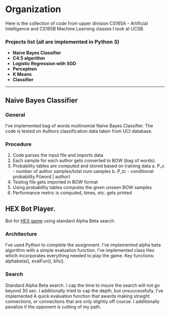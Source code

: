 # Organization
Here is the collection of code from upper division CS165A - Artificial Intelligence and CS165B Machine Learning classes I took at UCSB.

### Projects list (all are implemented in Python 3)
- **Naive Bayes Classifier**
- **C4.5 algorithm**
- **Logistic Regression with SGD**
- **Perceptron**
- **K Means**
- **Classifier**

***

## Naive Bayes Classifier

### General
I’ve implemented bag of words multinomial Naïve Bayes Classifier. The code is tested on Authors classification data taken from UCI database.
### Procedure
1. Code parses the input file and imports data
2. Each sample for each author gets converted to BOW (bag of words).
3. Probability tables are computed and stored based on training data
a. P_c - number of author samples/total num samples
b. P_tc - conditional probability P(word | author)
4. Testing file gets imported in BOW format
5. Using probability tables computes the given unseen BOW samples
6. Performance metric is computed, times, etc. gets printed




## HEX Bot Player.
Bot for [HEX game](https://en.wikipedia.org/wiki/Hex_(board_game)) using standard Alpha Beta search.

### Architecture
I’ve used Python to complete the assignment. I’ve implemented alpha beta algorithm
with a simple evaluation function. I’ve implemented class Hex which incorporates everything
needed to play the game. Key functions: alphabeta(), evalFun(), bfs().

### Search
Standard Alpha Beta search. I cap the time to insure the search will not go beyond 30
sec. I additionally tried to cap the depth, but unsuccessfully. I’ve implemented
A quick evaluation function that awards making straight connections, or connections that are
only slightly off course. I additionally penalize if the opponent is cutting of my path.


